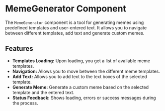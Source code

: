 # MemeGenerator Component

The `MemeGenerator` component is a tool for generating memes using predefined templates and user-entered text. It allows you to navigate between different templates, add text and generate custom memes.

## Features

- **Templates Loading:** Upon loading, you get a list of available meme templates.
- **Navigation:** Allows you to move between the different meme templates.
- **Add Text:** Allows you to add text to the text boxes of the selected template.
- **Generate Meme:** Generate a custom meme based on the selected template and the entered text.
- **Status Feedback:** Shows loading, errors or success messages during the process.